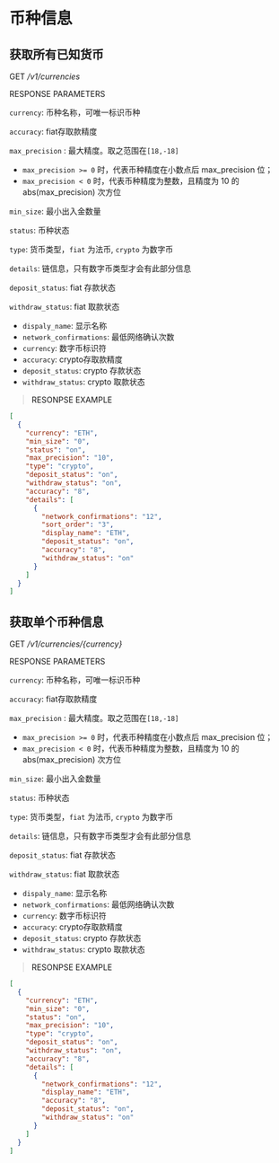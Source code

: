 # 币种信息

## 获取所有已知货币

<font class="httpget">GET</font> */v1/currencies*




<aside>
RESPONSE PARAMETERS
</aside>

`currency`: 币种名称，可唯一标识币种

`accuracy`: fiat存取款精度

`max_precision` : 最大精度。取之范围在`[18,-18]`

- `max_precision >= 0` 时，代表币种精度在小数点后 max_precision 位；
- `max_precision < 0` 时，代表币种精度为整数，且精度为 10 的 abs(max_precision) 次方位

`min_size`: 最小出入金数量

`status`: 币种状态

`type`: 货币类型，`fiat` 为法币, `crypto` 为数字币

`details`: 链信息，只有数字币类型才会有此部分信息

`deposit_status`: fiat 存款状态

`withdraw_status`: fiat  取款状态

- `dispaly_name`: 显示名称
- `network_confirmations`: 最低网络确认次数
- `currency`: 数字币标识符
- `accuracy`: crypto存取款精度
- `deposit_status`: crypto 存款状态
- `withdraw_status`: crypto 取款状态

> <a name="ResonpseExample">RESONPSE EXAMPLE</a>

```json
[
  {
    "currency": "ETH",
    "min_size": "0",
    "status": "on",
    "max_precision": "10",
    "type": "crypto",
    "deposit_status": "on",
    "withdraw_status": "on",
    "accuracy": "8",
    "details": [
      {
        "network_confirmations": "12",
        "sort_order": "3",
        "display_name": "ETH",
        "deposit_status": "on",
        "accuracy": "8",
        "withdraw_status": "on"
      }
    ]
  }
]
```

## 获取单个币种信息

<font class="httpget">GET</font> */v1/currencies/{currency}*



<aside>
RESPONSE PARAMETERS
</aside>

`currency`: 币种名称，可唯一标识币种

`accuracy`: fiat存取款精度

`max_precision` : 最大精度。取之范围在`[18,-18]`

- `max_precision >= 0` 时，代表币种精度在小数点后 max_precision 位；
- `max_precision < 0` 时，代表币种精度为整数，且精度为 10 的 abs(max_precision) 次方位

`min_size`: 最小出入金数量

`status`: 币种状态

`type`: 货币类型，`fiat` 为法币, `crypto` 为数字币

`details`: 链信息，只有数字币类型才会有此部分信息

`deposit_status`: fiat 存款状态

`withdraw_status`: fiat  取款状态

- `dispaly_name`: 显示名称
- `network_confirmations`: 最低网络确认次数
- `currency`: 数字币标识符
- `accuracy`: crypto存取款精度
- `deposit_status`: crypto 存款状态
- `withdraw_status`: crypto 取款状态

> <a name="ResonpseExample">RESONPSE EXAMPLE</a>

```json
[
  {
    "currency": "ETH",
    "min_size": "0",
    "status": "on",
    "max_precision": "10",
    "type": "crypto",
    "deposit_status": "on",
    "withdraw_status": "on",
    "accuracy": "8",
    "details": [
      {
        "network_confirmations": "12",
        "display_name": "ETH",
        "accuracy": "8",
        "deposit_status": "on",
        "withdraw_status": "on"
      }
    ]
  }
]
```
